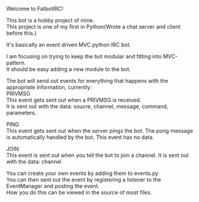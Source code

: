 Welcome to FatbotIRC!

This bot is a hobby project of mine.  
This project is one of my first in Python(Wrote a chat server and client before this.)  

It's basically an event driven MVC python IRC bot.  

I am focusing on trying to keep the bot modular and fitting into MVC-pattern.  
It should be easy adding a new module to the bot.  

The bot will send out events for everything that happens with the appropriate information, currently:  
PRIVMSG  
  This event gets sent out when a PRIVMSG is received.  
  It is sent out with the data: soucre, channel, message, command, parameters.  
  
PING  
  This event gets sent out when the server pings the bot. 
  The pong message is automatically handled by the bot. 
  This event has no data. 
  
JOIN  
  This event is sent out when you tell the bot to join a channel. 
  It is sent out with the data: channel 
  
  
You can create your own events by adding them to events.py  
You can then sent out the event by registering a listener to the EventManager and posting the event.  
How you do this can be viewed in the source of most files.  